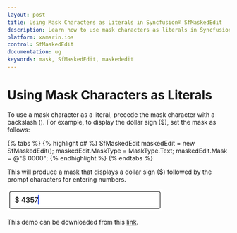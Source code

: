 ```yaml
---
layout: post
title: Using Mask Characters as Literals in Syncfusion® SfMaskedEdit
description: Learn how to use mask characters as literals in Syncfusion® SfMaskedEdit for Xamarin.iOS by escaping them with backslash for special character display.
platform: xamarin.ios
control: SfMaskedEdit
documentation: ug 
keywords: mask, SfMaskedEdit, maskededit
---
```


# Using Mask Characters as Literals

To use a mask character as a literal, precede the mask character with a backslash (\). For example, to display the dollar sign ($), set the mask as follows:

{% tabs %}
{% highlight c# %}
SfMaskedEdit maskedEdit = new SfMaskedEdit();
maskedEdit.MaskType = MaskType.Text;
maskedEdit.Mask = @"\$ 0000";
{% endhighlight %}
{% endtabs %}

This will produce a mask that displays a dollar sign ($) followed by the prompt characters for entering numbers.

![Dollar sign with number input](SfMaskedEditImages/maskasliteral.png)

This demo can be downloaded from this [link](http://files2.syncfusion.com/Xamarin.iOS/Samples/MaskedEdit_UsingMaskCharactersAsLiterals.zip).
